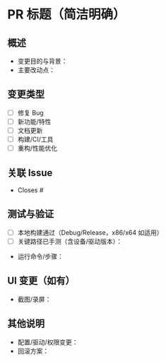 # PR 标题（简洁明确）

## 概述
- 变更目的与背景：
- 主要改动点：

## 变更类型
- [ ] 修复 Bug
- [ ] 新功能/特性
- [ ] 文档更新
- [ ] 构建/CI/工具
- [ ] 重构/性能优化

## 关联 Issue
- Closes #

## 测试与验证
- [ ] 本地构建通过（Debug/Release，x86/x64 如适用）
- [ ] 关键路径已手测（含设备/驱动版本）：
- 运行命令/步骤：

## UI 变更（如有）
- 截图/录屏：

## 其他说明
- 配置/驱动/权限变更：
- 回滚方案：
